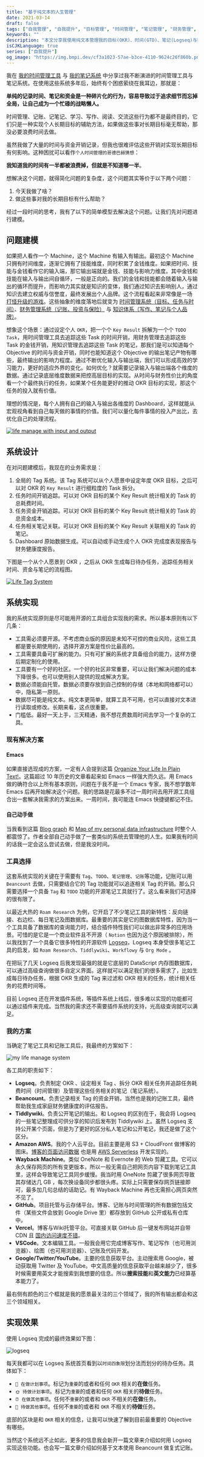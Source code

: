 ```yaml
---
title: "基于纯文本的人生管理"
date: 2021-03-14
draft: false
tags: ["自我管理", "自我提升", "目标管理", "时间管理", "笔记管理", "财务管理", "纯文本", "OKR"]
keywords: ""
description: "本文分享我使用纯文本管理我的目标(OKR)、时间(GTD)、笔记(Logseq)与财务(Beancount)的人生管理经验。"
isCJKLanguage: true
series: ["自我提升"]
og_image: "https://img.bmpi.dev/cf3a1023-57ae-b3ce-4110-9624c26f860b.png"
---
```


我在 [我的时间管理工具](/self/gtd-tools-i-used/) 与 [我的笔记系统](/self/note-system/) 中分享过我不断演进的时间管理工具与笔记系统。在使用这些系统多年后，始终有个困惑萦绕在我耳边，那就是：

**单纯的记录时间、笔记和资金是一种碎片化的行为，容易导致过于追求细节而忘掉全局，让自己成为一个忙碌的战略懒人。**

时间管理、记账、记笔记、学习、写作、阅读、交流这些行为都不是最终目的，它们只是一种实现个人长期目标的辅助方法，如果做这些事对长期目标毫无帮助，那没必要浪费时间去做。

虽然我做了大量的时间与资金开销记录，但我也很难评估这些开销对实现长期目标有何影响。这种困扰可以看作`个人时间管理的哥德巴赫猜想`：

**我知道我的时间有一半都被浪费掉，但就是不知道哪一半**。

想解决这个问题，就得简化问题的复杂度，这个问题其实等价于以下两个问题：

1. 今天我做了啥？
2. 做这些事对我的长期目标有什么帮助？

经过一段时间的思考，我有了以下的简单模型去解决这个问题。让我们先对问题进行建模。

## 问题建模

如果把人看作一个 Machine，这个 Machine 有输入有输出。最初这个 Machine 只拥有时间维度，逐渐它拥有了技能维度，同时积累了金钱维度。如果把时间、技能与金钱看作它的输入端，那它输出端就是金钱、技能与影响力维度。其中金钱和技能在输入与输出间自循环，一般是正向的。我们的金钱和技能都会随着输入与输出的循环而提升，而影响力其实就是知识的变体，我们通过知识去影响别人，通过知识去建立权威与信誉度，最终发展出个人品牌。这个流程看起来非常像是一场 [打怪升级的游戏](/self/road_to_life_games/)。这些抽象的维度落地后就变为 [时间管理系统（目标、任务与时间）](/self/gtd-tools-i-used/)、[财务管理系统（记账、投资与保险）](/self/note-system/) 与 [知识体系（写作、笔记与个人品牌）](/self/build-personal-knowledge-system/)。

想象这个场景：通过设定个人 `OKR`，把一个个 `Key Result` 拆解为一个个 `TODO Task`，用时间管理工具去追踪这些 Task 的时间开销，用财务管理去追踪这些 Task 的金钱开销，用知识管理去追踪这些 Task 的笔记，那我们是可以知道每个 Objective 的时间与资金开销，同时也能知道这个 Objective 的输出笔记产物有哪些，最终输出的影响力程度。通过不断优化输入与输出端，我们可以形成高效的学习能力，更好的适应外界的变化。如何优化？就需要记录输入与输出端各个维度的数据。通过记录底层维度数据来把控高层目标的实现。从时间与财务性价比的角度看一个个最终执行的任务，如果某个任务能更好的推动 OKR 目标的实现，那这个任务的投入就有价值。

理想的情况是，每个人拥有自己的输入与输出各维度的 Dashboard，这样就能从宏观视角看到自己每天做的事情的价值。我们可以量化每件事情的投入产出比，去优化自己的处理流程。

[![life manage with input and output](https://img.bmpi.dev/cf3a1023-57ae-b3ce-4110-9624c26f860b.png)](https://excalidraw.com/#json=6321236086882304,R-CH9RKPBFZ4P2gFuBtbqA)

## 系统设计

在对问题建模后，我现在的业务需求是：

1. 全局的 Tag 系统。该 Tag 系统可以从个人愿景中设定年度 OKR 目标，之后可以对 OKR 的 `Key Result` 进行细粒度的 Task 拆分。
2. 任务时间开销追踪。可以对 OKR 目标的某个 Key Result 统计相关的 Task 的总耗费时间。
3. 任务资金开销追踪。可以对 OKR 目标的某个 Key Result 统计相关的 Task 的总资金成本。
4. 任务相关笔记关联。可以对 OKR 目标的某个 Key Result 关联相关的 Task 的笔记。
5. Dashboard 原始数据生成。可以自动或手动生成个人 OKR 完成度表现报告与财务健康度报告。

下图是一个从个人愿景到 OKR ，之后从 OKR 生成每日待办任务，追踪任务相关时间、资金与笔记的流程图。

[![Life Tag System](https://img.bmpi.dev/4928b4de-db94-968e-115b-767d2e2f007a.png)](https://excalidraw.com/#json=5444087800922112,qRjYlbq5jrsI0rdrPHxtVQ)

## 系统实现

我的系统实现原则是尽可能用开源的工具组合实现我的需求。所以基本原则有以下几条：

- 工具需必须要开源。不考虑商业版的原因是未知不可控的商业风险，这些工具都是要长期使用的，选择开源方案是性价比最高的。
- 工具需要具备可扩展的能力。只有可扩展的系统才具备组合的能力，这样方便后期定制化的使用。
- 工具要有一个好的社区。一个好的社区非常重要，可以让我们解决问题的成本下降很多。也可以使用别人提供的现成解决方案。
- 数据必须能自托管。数据必须要存放到自己控制的存储（本地和网络都可以）中，隐私第一原则。
- 数据尽可能是纯文本。纯文本更简单，就算工具不可用，也可以直接对文本进行读取或修改。长期来看，这点很重要。
- 门槛低。最好一天上手，三天精通，我不想花费数周时间去学习一个复杂的工具。

### 现有解决方案

#### Emacs

如果直接选现成的方案，一定有人会提到这篇 [Organize Your Life In Plain Text!](http://doc.norang.ca/org-mode.html)。这篇超过 10 年历史的文章看起来如 Emacs 一样强大而久远。用 Emacs 做的确符合以上所有基本原则，问题在于我不是一个 Emacs 专家，我不想学数年 Emacs 后再开始解决这个问题。我的思路是花最多不过一周时间去用开源工具组合出一套解决我需求的方案出来。一周时间，我可能连 Emacs 快捷键都记不住。

#### 自己动手做

当我看到这篇 [Blog graph](https://beepb00p.xyz/blog-graph.html) 和 [Map of my personal data infrastructure](https://beepb00p.xyz/myinfra.html) 时整个人都震惊了。作者全部自己动手做了一套类似的系统去管理他的人生。如果我有时间的话我一定会这么尝试去做，但是我没时间。

### 工具选择

这套系统实现的关键在于需要有 `Tag`、`TODO`、`笔记管理`、`记账`等功能，记账可以用 `Beancount` 去做，只需要结合它的 Tag 功能就可以追逐相关 Tag 的开销。那么只需要选择一个具备 `Tag` 和 `TODO` 功能的开源笔记工具就行了。这么看来我们可选择的很有限了。

以最近大热的 `Roam Research` 为例，它开启了不少笔记工具的新特性：反向链接、右边栏、每日笔记及图数据库。最重要的其实是它的图数据库特性，因为当一个工具具备了数据库的查询能力时，结合插件特性我们可以做出非常多的应用场景。可惜的是它是一个商业软件且不开源（ `Notion` 也因为这个原因被排除），所以我找到了一个具备它很多特性的开源软件 [Logseq](https://github.com/logseq/logseq)，Logseq 本身受很多笔记工具的启发，如 `Roam Research`、`Tiddlywiki`、`Workflowy` 与 `Org Mode` 。

在把玩了几天 Logseq 后我发现最强的就是它底层的 DataScript 内存图数据库，可以通过高级查询做很多自定义界面。这样就可以满足我们的很多需求了，比如生成每日待办任务，根据 OKR 生成的 Tag 来过滤和 OKR 相关的任务，统计相关任务的花费时间等。

目前 Logseq 还在开发插件系统，等插件系统上线后，很多难以实现的功能都可以通过插件来完成。当然我的需求还不需要插件系统的支持，光高级查询就可以满足。

### 我的方案

当确定了笔记工具和记账工具后，我最终的方案如下：

![my life manage system](https://img.bmpi.dev/e48e4ba1-5c08-23b5-9292-f92e3187e5db.png)

各工具的职责如下：

- **Logseq**。负责制定 OKR 、设定相关 Tag 、拆分 OKR 相关任务并追踪任务耗费时间（时间管理）及管理这些任务相关的笔记（笔记系统）。
- **Beancount**。负责记录相关 Tag 的资金开销，当然也是我的记账工具，最终帮助我生成家庭财务健康度的评估报告。
- **Tiddlywiki**。负责公开笔记的输出。和 Logseq 的区别在于，我会将 Logseq 的一些笔记整理成可供分享的知识后发布到 Tiddlywiki 上。虽然 Logseq 支持公开某个页面，但是为了更好的区分私人笔记和公开笔记，我还是做了这个区分。
- **Amazon AWS**。我的个人云平台。目前主要是用 S3 + CloudFront 做博客的图床。[博客的页面访问数据](/dev/pulumi-aws-serverless-hugo-site-vists/) 也是用 [AWS Serverless](/dev/guide-to-serverless/) 开发实现的。
- **Wayback Machine**。类似 OneNote 和 Evernote 的 Web 剪藏工具。它可以永久保存网页的所有变更版本，所以一般无需自己把网页内容下载到笔记工具里，这样会导致笔记工具同步缓慢。我当时用 OneNote 剪藏了很多网页导致其存储达几 GB ，每次换设备同步都很头疼。实际上只需要保存网页链接即可，最多加几句总结的话助记。有 Wayback Machine 再也无需担心网页突然不见了。
- **GitHub**。项目托管与云存储平台。博客、记账与时间管理的所有数据包括文件（某些文件会放到 Google Drive 里）都存放到 GitHub 公开或私有仓库中。
- **Vercel**。博客与Wiki托管平台。可直接关联 GitHub 后一键发布网站并自带 CDN 且 [国内访问速度不错](/dev/guide-to-setup-blog-site-with-zero-cost-5/)。
- **VSCode**。文本编辑工具。一般我会用它完成博客写作、笔记写作（也可用浏览器）、绘图（也可用浏览器）、记账及代码开发。
- **Google/Twitter/YouTube**。主要的信息获取平台。主动搜索用 Google，被动获取用 Twitter 及 YouTube。中文高质量的信息获取平台越来越少了，很多时候需要用英文才能搜索到我想要的信息。所以**搜索技能**和**英文能力**已经算基本能力了。

最右侧有颜色的三个框就是我的愿景最关注的三个领域了，我的所有输出都会和这三个领域相关。

## 实现效果

使用 Logseq 完成的最终效果如下图：

![logseq](https://img.bmpi.dev/47a2eb46-1a9e-602c-fbac-f2046b9d271a.png)

每天我都可以在 Logseq 系统首页看到以`时间四象限`划分法而划分的待办任务。具体如下：

- `📅 在做计划事项`。标记为`重要`的或者和任何 `OKR` 相关的**在做**任务。
- `🌞 待做计划事项`。标记为`重要`的或者和任何 `OKR` 相关的**待做**任务。
- `⏰ 在做其他事项`。任何不`重要`的或者和 `OKR` 不相关的**在做**任务。
- `🚮 待做其他事项`。任何不`重要`的或者和 `OKR` 不相关的**待做**任务。

底部的区块是和 `OKR` 相关的信息，让我可以快速了解到目前最重要的 Objective 有哪些。

当然这个系统远不止如此，更多的信息我会新开一篇文章来介绍如何用 Logseq 实现这些功能。也会写一篇文章介绍如何基于文本使用 Beancount 做复式记账。
